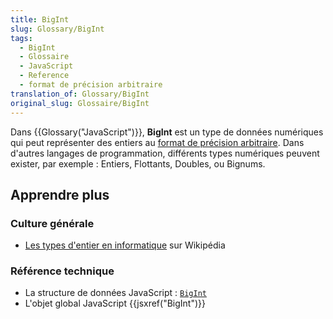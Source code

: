 ```yaml
---
title: BigInt
slug: Glossary/BigInt
tags:
  - BigInt
  - Glossaire
  - JavaScript
  - Reference
  - format de précision arbitraire
translation_of: Glossary/BigInt
original_slug: Glossaire/BigInt
---
```

Dans {{Glossary("JavaScript")}}, **BigInt** est un type de données numériques qui peut représenter des entiers au [format de précision arbitraire](https://en.wikipedia.org/wiki/Arbitrary-precision_arithmetic). Dans d'autres langages de programmation, différents types numériques peuvent exister, par exemple : Entiers, Flottants, Doubles, ou Bignums.

## Apprendre plus

### Culture générale

- [Les types d'entier en informatique](https://fr.wikipedia.org/wiki/Entier_(informatique)#Types_d'entiers_courants) sur Wikipédia

### Référence technique

- La structure de données JavaScript : [`BigInt`](/fr/docs/Web/JavaScript/Data_structures#BigInt_type)
- L'objet global JavaScript {{jsxref("BigInt")}}
